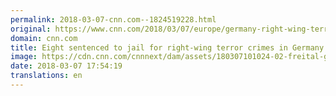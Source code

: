 ```yaml
---
permalink: 2018-03-07-cnn.com--1824519228.html
original: https://www.cnn.com/2018/03/07/europe/germany-right-wing-terror-group-conviction-intl/index.html
domain: cnn.com
title: Eight sentenced to jail for right-wing terror crimes in Germany
image: https://cdn.cnn.com/cnnnext/dam/assets/180307101024-02-freital-group-trial-0307-super-tease.jpg
date: 2018-03-07 17:54:19
translations: en
---
```


